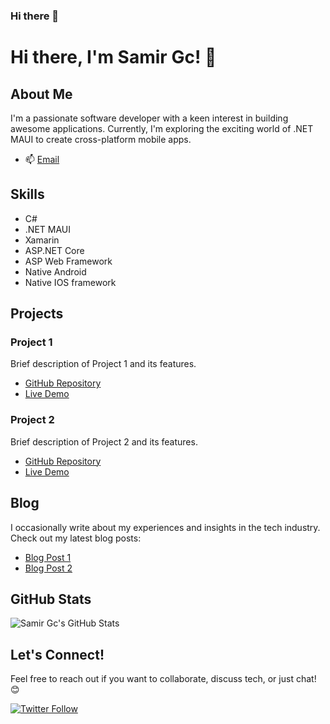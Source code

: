 ### Hi there 👋

# Hi there, I'm Samir Gc! 👋

## About Me

I'm a passionate software developer with a keen interest in building awesome applications. Currently, I'm exploring the exciting world of .NET MAUI to create cross-platform mobile apps.

- 📫 [Email](mailto:samir.gc@nordicid.com)

## Skills

- C#
- .NET MAUI
- Xamarin
- ASP.NET Core
- ASP Web Framework 
- Native Android
- Native IOS framework

## Projects

### Project 1

Brief description of Project 1 and its features.

- [GitHub Repository](https://github.com/samirgc/project1)
- [Live Demo](https://www.project1demo.com)

### Project 2

Brief description of Project 2 and its features.

- [GitHub Repository](https://github.com/samirgc/project2)
- [Live Demo](https://www.project2demo.com)

## Blog

I occasionally write about my experiences and insights in the tech industry. Check out my latest blog posts:

- [Blog Post 1](https://www.yourblog.com/post1)
- [Blog Post 2](https://www.yourblog.com/post2)

## GitHub Stats

![Samir Gc's GitHub Stats](https://github-readme-stats.vercel.app/api?username=samirgc&show_icons=true&count_private=true&hide=contribs,prs)

## Let's Connect!

Feel free to reach out if you want to collaborate, discuss tech, or just chat! 😊

[![Twitter Follow](https://img.shields.io/twitter/follow/samirgc?style=social)](https://twitter.com/samirgc)

